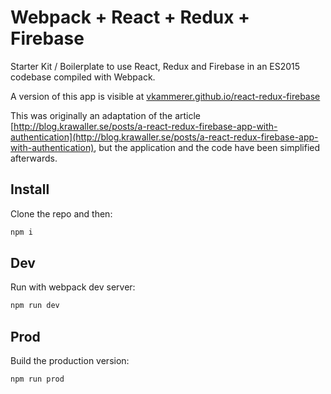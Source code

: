 # Webpack + React + Redux + Firebase

Starter Kit / Boilerplate to use React, Redux and Firebase in an ES2015 codebase compiled with Webpack.  

A version of this app is visible at [vkammerer.github.io/react-redux-firebase](http://vkammerer.github.io/react-redux-firebase)  

This was originally an adaptation of the article [http://blog.krawaller.se/posts/a-react-redux-firebase-app-with-authentication](http://blog.krawaller.se/posts/a-react-redux-firebase-app-with-authentication), but the application and the code have been simplified afterwards.

## Install
Clone the repo and then:
```javascript
npm i
```  
## Dev
Run with webpack dev server:
```javascript
npm run dev
```  
## Prod
Build the production version:
```javascript
npm run prod
```  
